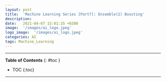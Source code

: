 ```yaml
---
layout: post
title:  'Machine Learning Series [Part7]: Ensemble(2) Boosting'
description: 
date:   2021-04-07 15:01:35 +0300
image:  '/images/ai_logo.jpeg'
logo_image:  '/images/ai_logo.jpeg'
categories: AI
tags: Machine_Learning
---
```

---

**Table of Contents**
{: #toc }
*  TOC
{:toc}

---
